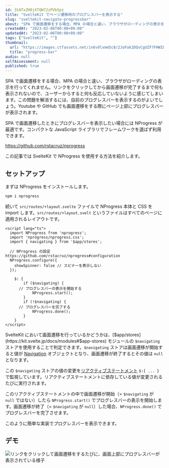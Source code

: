 ```yaml
---
id: 3tATxZH0jXTQW72zPVb5pz
title: "SvelteKit でページ遷移時のプログレスバーを表示する"
slug: "sveltekit-navigate-progressbar"
about: "SPA で画面遷移をする場合、MPA の場合と違い、ブラウザがローディングの表示を行ってくれません。リンクをクリックしてから画面遷移が完了するまで何も表示されないので、ユーザーからすると何も反応していないように感じてしまいます。 SPA で画面遷移した時にプログレスバーを表示したい場合には NProgress が最適です。コンパクトな JavaScript ライブラリでフレームワークを選ばず利用できます。この記事では SvelteKit で NProgress を使用する方法を紹介します。"
createdAt: "2023-02-06T00:00+09:00"
updatedAt: "2023-02-06T00:00+09:00"
tags: ["SvelteKit", ""]
thumbnail:
  url: "https://images.ctfassets.net/in6v9lxmm5c8/2JoFak2DQvCgUZF7FHWIBD/60bb32f80539f0b04a255b4086ac2b65/_Pngtree_game_gradient_progress_bar_4478927.png"
  title: "progress-bar"
audio: null
selfAssessment: null
published: true
---
```

SPA で画面遷移をする場合、MPA の場合と違い、ブラウザがローディングの表示を行ってくれません。リンクをクリックしてから画面遷移が完了するまで何も表示されないので、ユーザーからすると何も反応していないように感じてしまいます。この問題を解消するには、自前のプログレスバーを表示するのがよいでしょう。Youtube や GitHub でも画面遷移をする際にページ上部にプログレスバーが表示されます。

SPA で画面遷移したときにプログレスバーを表示したい場合には NProgress が最適です。コンパクトな JavaScript ライブラリでフレームワークを選ばず利用できます。

https://github.com/rstacruz/nprogress

この記事では SvelteKit で NProgress を使用する方法を紹介します。

## セットアップ

まずは NProgress をインストールします。

```sh
npm i nprogress
```

続いて `src/routes/+layout.svelte` ファイルで NProgress 本体と CSS を import します。`src/routes/+layout.svelt` というファイルはすべてのページに適用されるレイアウトです。

```html:src/routes/+layout.svelte
<script lang="ts">
  import NProgress from 'nprogress';
  import 'nprogress/nprogress.css';
  import { navigating } from '$app/stores';

  // NProgress の設定 https://github.com/rstacruz/nprogress#configuration
  NProgress.configure({
    showSpinner: false // スピナーを表示しない
  });

	$: {
		if ($navigating) {
      // プログレスバーの表示を開始する
			NProgress.start();
		}
		if (!$navigating) {
      // プログレスバーを完了する
			NProgress.done();
		}
	}
</script>
```

SvelteKit において画面遷移を行っているかどうかは、[$app/stores](https://kit.svelte.jp/docs/modules#$app-stores) モジュールの `$navigating` ストアを使用することで判定できます。`$navigating` ストアは画面遷移が開始すると値が [Navigation](https://kit.svelte.jp/docs/types#public-types-navigation) オブジェクトとなり、画面遷移が終了するとその値は `null` となります。

この `$navigating` ストアの値の変更を[リアクティブステートメント](https://svelte.jp/docs#component-format-script-3-$-marks-a-statement-as-reactive) `$:{ ... }` で監視しています。リアクティブステートメントに依存している値が変更されるたびに実行されます。

このリアクティブステートメントの中で画面遷移が開始（= `$navigating` が `null` ではない）したら `NProgress.start()` でプログレスバーの表示を開始します。画面遷移が終了（= `$navigating` が `null`）した場合、`NProgress.done()` でプログレスバーを完了させます。

このように簡単な実装でプログレスバーを表示できます。

## デモ

![リンクをクリックして画面遷移をするたびに、画面上部にプログレスバーが表示されている様子](//images.ctfassets.net/in6v9lxmm5c8/3Oc6tbPk1TqMDw7jEJcXz8/623405d35e25643f884cff84a58d7f8b/sveltekit-progressbar.gif)
